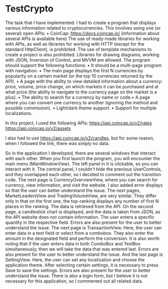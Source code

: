 # TestCrypto

The task that I have implemented: I had to create a program that displays various information related to cryptocurrencies. This involves using one (or several) open APIs: • CoinCap: https://docs.coincap.io/ (information about several APIs is available here) The use of ready-made libraries for working with APIs, as well as libraries for working with HTTP (except for the standard HttpClient), is prohibited. The use of template mechanisms to create a project is also prohibited. Libraries for drawing diagrams, working with JSON, Inversion of Control, and MVVM are allowed. The program should support the following functions: • It should be a multi-page program with navigation. • The main page displays the first N currencies by popularity on a certain market (or the top 10 currencies returned by the API). • A page with the ability to view detailed information about a currency: price, volume, price change, on which markets it can be purchased and at what price (the ability to navigate to the currency page on the market is a plus). • The ability to search for a currency by name or code.• A page where you can convert one currency to another (ignoring the method and possible commission). • Light/dark theme support. • Support for multiple localizations.

In this project, I used the following APIs: https://api.coincap.io/v2/rates https://api.coincap.io/v2/assets

I also had to use https://api.coincap.io/v2/candles, but for some reason, when I followed the link, there was simply no data.

So in the application I developed, there are several windows that interact with each other. When you first launch the program, you will encounter the main menu (MainWindowView). The left panel in it is clickable, so you can interact with it. The central panel, I couldn't hide the previous UserControls, and they overlapped each other, so I decided to comment out the transition code.
The next page is CurrencyOverviewView, where you can search for currency, view information, and visit the website. I also added error displays so that the user can better understand the issue.
The next pages, MarketLeadersView and TradingVolumeView, are very similar. They differ only in that on the first one, the top-ranking displays any number of first N places in the ranking. The data is retrieved from the API. On the second page, a candlestick chart is displayed, and the data is taken from JSON, as the API website does not contain information. The user enters a specific quantity in the respective field. Errors are also present for the user to better understand the issue.
The next page is TransactionView. Here, the user can enter data in a text field or select from a combobox. They also enter the amount in the designated field and perform the conversion. It is also worth noting that if the user enters data in both ComboBox and TextBox simultaneously, then we will take the data that was entered last. Errors are also present for the user to better understand the issue.
And the last page is SettingView. Here, the user can set any localization and choose the application theme. After selecting certain settings, it is necessary to press Save to save the settings. Errors are also present for the user to better understand the issue.
There is also a login form, but I believe it is not necessary for this application, so I commented out all related data.
